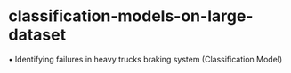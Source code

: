 # classification-models-on-large-dataset
 •	Identifying failures in heavy trucks braking system (Classification Model)
